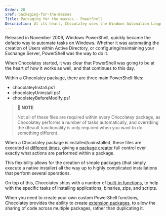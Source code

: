 ```yaml
---
Order: 20
xref: packaging-for-the-masses
Title: Packaging for the masses - PowerShell
Description: At its heart, Chocolatey uses the Windows Automation Language, PowerShell, to perform its different operations
---
```


Released in November 2006, Windows PowerShell, quickly became the defacto way to automate tasks on Windows. Whether it was automating the creation of Users within Active Directory, or configuring/maintaining your Exchange Server, PowerShell was the way to do it.

When Chocolatey started, it was clear that PowerShell was going to be at the heart of how it works as well, and that continues to this day.

Within a Chocolatey package, there are three main PowerShell files:

- chocolateyInstall.ps1
- chocolateyUninstall.ps1
- chocolateyBeforeModify.ps1

> :memo: **NOTE**
>
> Not all of these files are required within every Chocolatey package, as Chocolatey performs a number of tasks automatically, and overrdiing the dfeault functionality is only required when you want to do something different.

When a Chocolatey package is installed/uninstalled, these files are executed at [different times](xref:create-packages#during-which-scenarios-will-my-custom-scripts-be-triggered), giving a [package creator](xref:create-your-own-packages) full control over exactly what actions are performed within a package.

This flexibility allows for the creation of simple packages (that simply execute a native installer) all the way up to highly complicated installations that perform several operations.

On top of this, Chocolatey ships with a number of [built-in functions](xref:powershell-reference), to help with the specific tasks of installing applications, binaries, zips, and scripts.

When you need to create your own custom PowerShell functions, Chocolatey provides the ability to create [extension packages](xref:extensions), to allow the sharing of code across multiple packages, rather than duplicating it.